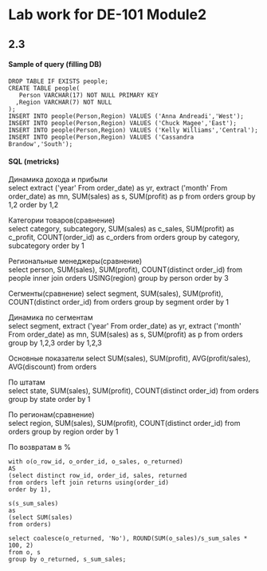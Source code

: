 # Lab work for DE-101 Module2

## 2.3
#### Sample of query (filling DB)

    DROP TABLE IF EXISTS people;
    CREATE TABLE people(
       Person VARCHAR(17) NOT NULL PRIMARY KEY
      ,Region VARCHAR(7) NOT NULL
    );
    INSERT INTO people(Person,Region) VALUES ('Anna Andreadi','West');
    INSERT INTO people(Person,Region) VALUES ('Chuck Magee','East');
    INSERT INTO people(Person,Region) VALUES ('Kelly Williams','Central');
    INSERT INTO people(Person,Region) VALUES ('Cassandra Brandow','South');

#### SQL (metricks)

Динамика дохода и прибыли	
    select extract ('year' From order_date) as yr,
    extract ('month' From order_date) as mn,
    SUM(sales) as s,
    SUM(profit) as p
    from orders
    group by 1,2
    order by 1,2
	
	
Категории товаров(сравнение)	
	select category,
	subcategory,
	SUM(sales) as c_sales,
	SUM(profit) as c_profit,
	COUNT(order_id) as c_orders
	from orders
	group by category, subcategory
	order by 1
	
	
Региональные менеджеры(сравнение)	
	select person, SUM(sales), SUM(profit), COUNT(distinct order_id)
	from people inner join orders USING(region)
	group by person
	order by 3
	
	
Сегменты(сравнение)	
	select segment, SUM(sales), SUM(profit), COUNT(distinct order_id)
	from orders
	group by segment
	order by 1
	
	
Динамика по сегментам	
	select segment,
	extract ('year' From order_date) as yr,
	extract ('month' From order_date) as mn,
	SUM(sales) as s,
	SUM(profit) as p
	from orders
	group by 1,2,3
	order by 1,2,3
	
	
Основные показатели	
	select SUM(sales),
	SUM(profit),
	AVG(profit/sales),
	AVG(discount)
	from orders
	
	
По штатам	
select state, SUM(sales), SUM(profit), COUNT(distinct order_id)
from orders
group by state
order by 1
	
	
По регионам(сравнение)	
	select region, SUM(sales), SUM(profit), COUNT(distinct order_id)
	from orders
	group by region
	order by 1


По возвратам в %

	with o(o_row_id, o_order_id, o_sales, o_returned)
	AS
	(select distinct row_id, order_id, sales, returned
	from orders left join returns using(order_id)
	order by 1),
	
	s(s_sum_sales)
	as
	(select SUM(sales)
	from orders)
	
	select coalesce(o_returned, 'No'), ROUND(SUM(o_sales)/s_sum_sales * 100, 2)
	from o, s
	group by o_returned, s_sum_sales;
